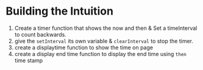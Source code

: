 # Building the Intuition

1. Create a timer function that shows the now and then & Set a timeInterval to count backwards.
2. give the `setInterval` its own variable & `clearInterval` to stop the timer.
3. create a displaytime function to show the time on page
4. create a display end time function to display the end time using `then` time stamp